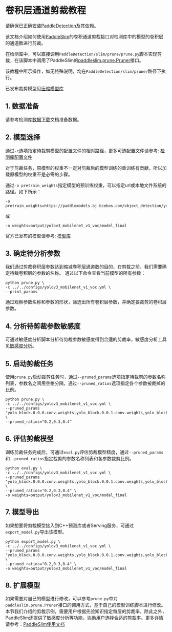 # 卷积层通道剪裁教程

请确保已正确[安装PaddleDetection](../../docs/tutorials/INSTALL_cn.md)及其依赖。

该文档介绍如何使用[PaddleSlim](https://paddlepaddle.github.io/PaddleSlim)的卷积通道剪裁接口对检测库中的模型的卷积层的通道数进行剪裁。

在检测库中，可以直接调用`PaddleDetection/slim/prune/prune.py`脚本实现剪裁，在该脚本中调用了PaddleSlim的[paddleslim.prune.Pruner](https://paddlepaddle.github.io/PaddleSlim/api/prune_api/#Pruner)接口。

该教程中所示操作，如无特殊说明，均在`PaddleDetection/slim/prune/`路径下执行。

已发布裁剪模型见[压缩模型库](../README.md)

## 1. 数据准备

请参考检测库[数据下载](../../docs/tutorials/INSTALL_cn.md)文档准备数据。

## 2. 模型选择

通过`-c`选项指定待裁剪模型的配置文件的相对路径，更多可选配置文件请参考: [检测库配置文件](https://github.com/PaddlePaddle/PaddleDetection/tree/release/0.1/configs)

对于剪裁任务，原模型的权重不一定对剪裁后的模型训练的重训练有贡献，所以加载原模型的权重不是必需的步骤。

通过`-o pretrain_weights`指定模型的预训练权重，可以指定url或本地文件系统的路径。如下所示：

```
-o pretrain_weights=https://paddlemodels.bj.bcebos.com/object_detection/yolov3_mobilenet_v1_voc.tar
```

或

```
-o weights=output/yolov3_mobilenet_v1_voc/model_final
```

官方已发布的模型请参考: [模型库](https://github.com/PaddlePaddle/PaddleDetection/blob/release/0.1/docs/README.md)

## 3. 确定待分析参数

我们通过剪裁卷积层参数达到缩减卷积层通道数的目的，在剪裁之前，我们需要确定待裁卷积层的参数的名称。
通过以下命令查看当前模型的所有参数：

```
python prune.py \
-c ../../configs/yolov3_mobilenet_v1_voc.yml \
--print_params
```

通过观察参数名称和参数的形状，筛选出所有卷积层参数，并确定要裁剪的卷积层参数。

## 4. 分析待剪裁参数敏感度

可通过敏感度分析脚本分析待剪裁参数敏感度得到合适的剪裁率，敏感度分析工具见[敏感度分析](../sensitive/README.md)。

## 5. 启动剪裁任务

使用`prune.py`启动裁剪任务时，通过`--pruned_params`选项指定待裁剪的参数名称列表，参数名之间用空格分隔，通过`--pruned_ratios`选项指定各个参数被裁掉的比例。

```
python prune.py \
-c ../../configs/yolov3_mobilenet_v1_voc.yml \
--pruned_params "yolo_block.0.0.0.conv.weights,yolo_block.0.0.1.conv.weights,yolo_block.0.1.0.conv.weights" \
--pruned_ratios="0.2,0.3,0.4"
```

## 6. 评估剪裁模型

训练剪裁任务完成后，可通过`eval.py`评估剪裁模型精度，通过`--pruned_params`和`--pruned_ratios`指定裁剪的参数名称列表和各参数裁剪比例。

```
python eval.py \
-c ../../configs/yolov3_mobilenet_v1_voc.yml \
--pruned_params "yolo_block.0.0.0.conv.weights,yolo_block.0.0.1.conv.weights,yolo_block.0.1.0.conv.weights" \
--pruned_ratios="0.2,0.3,0.4" \
-o weights=output/yolov3_mobilenet_v1_voc/model_final
```

## 7. 模型导出

如果想要将剪裁模型接入到C++预测库或者Serving服务，可通过`export_model.py`导出该模型。

```
python export_model.py \
-c ../../configs/yolov3_mobilenet_v1_voc.yml \
--pruned_params "yolo_block.0.0.0.conv.weights,yolo_block.0.0.1.conv.weights,yolo_block.0.1.0.conv.weights" \
--pruned_ratios="0.2,0.3,0.4" \
-o weights=output/yolov3_mobilenet_v1_voc/model_final
```

## 8. 扩展模型

如果需要对自己的模型进行修改，可以参考`prune.py`中对`paddleslim.prune.Pruner`接口的调用方式，基于自己的模型训练脚本进行修改。
本节我们介绍的剪裁示例，需要用户根据先验知识指定每层的剪裁率，除此之外，PaddleSlim还提供了敏感度分析等功能，协助用户选择合适的剪裁率。更多详情请参考：[PaddleSlim使用文档](https://paddlepaddle.github.io/PaddleSlim/)
